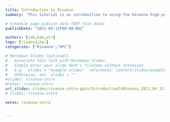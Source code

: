 ```yaml
---
title: Introduction to Rivanna
summary: "This tutorial is an introduction to using the Rivanna high-performance computing (HPC) system."

# Schedule page publish date (NOT talk date).
publishDate: "2021-04-13T00:00:00Z"

authors: [jmh,kah,wtr]
tags: [rivanna,hpc]
categories: ["Rivanna","HPC"]

# Markdown Slides (optional).
#   Associate this talk with Markdown slides.
#   Simply enter your slide deck's filename without extension.
#   E.g. `slides = "example-slides"` references `content/slides/example-slides.md`.
#   Otherwise, set `slides = ""`.
#slides: rivanna-intro 
#notes: rivanna-intro
url_slides: slides/rivanna-intro-pptx/IntroductionToRivanna_2021_04_13.pptx
# slides: rivanna-intro

notes: rivanna-intro


---
```


